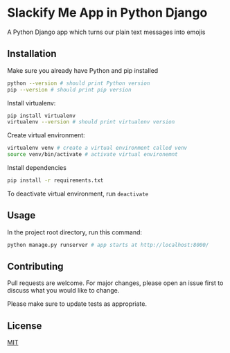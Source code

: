 # Slackify Me App in Python Django

A Python Django app which turns our plain text messages into emojis

## Installation

Make sure you already have Python and pip installed

```bash
python --version # should print Python version
pip --version # should print pip version
```

Install virtualenv:

```bash
pip install virtualenv
virtualenv --version # should print virtualenv version
```

Create virtual environment:

```bash
virtualenv venv # create a virtual environment called venv
source venv/bin/activate # activate virtual environemnt
```

Install dependencies

```bash
pip install -r requirements.txt
```

To deactivate virtual environment, run `deactivate`

## Usage

In the project root directory, run this command:

```bash
python manage.py runserver # app starts at http://localhost:8000/
```

## Contributing

Pull requests are welcome. For major changes, please open an issue first to discuss what you would like to change.

Please make sure to update tests as appropriate.

## License

[MIT](https://choosealicense.com/licenses/mit/)
